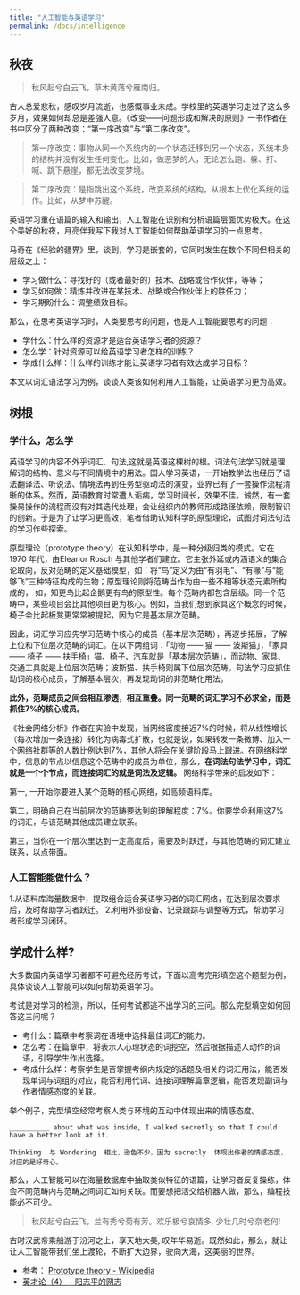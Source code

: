 ```yaml
---
title: "人工智能与英语学习"
permalink: /docs/intelligence
---
```


## 秋夜

> 秋风起兮白云飞，草木黄落兮雁南归。

古人总爱悲秋，感叹岁月流逝，也感慨事业未成。学校里的英语学习走过了这么多岁月，效果如何却总是差强人意。《改变——问题形成和解决的原则》一书作者在书中区分了两种改变：“第一序改变”与“第二序改变”。


>第一序改变：事物从同一个系统内的一个状态迁移到另一个状态，系统本身的结构并没有发生任何变化。比如，做恶梦的人，无论怎么跑、躲、打、喊、跳下悬崖，都无法改变梦境。

>第二序改变：是指跳出这个系统，改变系统的结构，从根本上优化系统的运作。比如，从梦中苏醒。

英语学习重在语篇的输入和输出，人工智能在识别和分析语篇层面优势极大。在这个美好的秋夜，月亮伴我写下我对人工智能如何帮助英语学习的一点思考。

马奇在《经验的疆界》里，谈到，学习是嵌套的，它同时发生在数个不同但相关的层级之上：

- 学习做什么：寻找好的（或者最好的）技术、战略或合作伙伴，等等；
- 学习如何做：精炼并改进在某技术、战略或合作伙伴上的胜任力；
- 学习期盼什么：调整绩效目标。

那么，在思考英语学习时，人类要思考的问题，也是人工智能要思考的问题：

- 学什么：什么样的资源才是适合英语学习者的资源？
- 怎么学：针对资源可以给英语学习者怎样的训练？
- 学成什么样：什么样的训练才能让英语学习者有效达成学习目标？ 

本文以词汇语法学习为例，谈谈人类该如何利用人工智能，让英语学习更为高效。

## 树根

### 学什么，怎么学

英语学习的内容不外乎词汇、句法,这就是英语这棵树的根。词法句法学习就是理解词的结构、意义与不同情境中的用法。国人学习英语，一开始教学法也经历了语法翻译法、听说法、情境法再到任务型驱动法的演变，业界已有了一套操作流程清晰的体系。然而，英语教育时常遭人诟病，学习时间长，效果不佳。诚然，有一套操易操作的流程而没有对其迭代处理，会让组织内的教师形成路径依赖，限制智识的创新。于是为了让学习更高效，笔者借助认知科学的原型理论，试图对词法句法的学习作些探索。

原型理论（prototype theory）在认知科学中，是一种分级归类的模式。它在 1970 年代，由Eleanor Rosch 与其他学者们建立。它主张外延或内涵语义的集合论取向，反对范畴的定义基础模型，如：将“鸟”定义为由“有羽毛”、“有喙”与“能够飞”三种特征构成的生物；原型理论则将范畴当作为由一些不相等状态元素所构成的， 如，知更鸟比起企鹅更有鸟的原型性。每个范畴内都包含层级。同一个范畴中，某些项目会比其他项目更为核心。例如，当我们想到家具这个概念的时候，椅子会比起板凳更常常被提起，因为它是基本层次范畴。

因此，词汇学习应先学习范畴中核心的成员（基本层次范畴），再逐步拓展，了解上位和下位层次范畴的词汇。在以下两组词：「动物 —— 猫 —— 波斯猫」，「家具 —— 椅子 —— 扶手椅」猫、椅子、汽车就是「基本层次范畴」，而动物、家具、交通工具就是上位层次范畴；波斯猫、扶手椅则属下位层次范畴。句法学习应抓住动词的核心成员，了解基本层次，再发现动词的非范畴化用法。

**此外，范畴成员之间会相互渗透，相互重叠。同一范畴的词汇学习不必求全，而是抓住7%的核心成员。**

《社会网络分析》作者在实验中发现，当网络密度接近7%的时候，将从线性增长（每次增加一条连接）转化为病毒式扩散，也就是说，如果转发一条微博、加入一个网络社群等的人数比例达到7%，其他人将会在关键阶段马上跟进。在网络科学中，信息的节点以信息这个范畴中的成员为单位，那么，**在词法句法学习中，词汇就是一个个节点，而连接词汇的就是词法及逻辑。** 网络科学带来的启发如下：

第一, 一开始你要进入某个范畴的核心网络，如高频语料库。

第二，明确自己在当前层次的范畴要达到的理解程度：7%。你要学会利用这7%的词汇，与该范畴其他成员建立联系。

第三，当你在一个层次里达到一定高度后，需要及时跃迁，与其他范畴的词汇建立联系，以点带面。

### 人工智能能做什么？

1.从语料库海量数据中，提取组合适合英语学习者的词汇网络，在达到层次要求后，及时帮助学习者跃迁。
2.利用外部设备、记录跟踪与调整等方式，帮助学习者形成学习闭环。

## 学成什么样?

大多数国内英语学习者都不可避免经历考试，下面以高考完形填空这个题型为例，具体谈谈人工智能可以如何帮助英语学习。

考试是对学习的检测，所以，任何考试都逃不出学习的三问。那么完型填空如何回答这三问呢？

- 考什么：篇章中考察词在语境中选择最佳词汇的能力。
- 怎么考：在篇章中，将表示人心理状态的词挖空，然后根据描述人动作的词语，引导学生作出选择。
- 考成什么样：考察学生是否掌握考纲内规定的话题及相关的词汇用法，能否发现单词与词组的对应，能否利用代词、连接词理解篇章逻辑，能否发现副词与作者情感态度的关联。

举个例子，完型填空经常考察人类与环境的互动中体现出来的情感态度。

	__________ about what was inside, I walked secretly so that I could have a better look at it. 

	Thinking  与 Wondering  相比，逊色不少，因为 secretly  体现出作者的情感态度，对应的是好奇心。

那么，人工智能可以在海量数据库中抽取类似特征的语篇，让学习者反复操练，体会不同范畴内与范畴之间词汇如何关联。而要想把活交给机器人做，那么，编程技能必不可少。

> 秋风起兮白云飞，兰有秀兮菊有芳。欢乐极兮哀情多, 少壮几时兮奈老何!

古时汉武帝乘船游于汾河之上，享天地大美, 叹年华易逝。既然如此，那么，就让让人工智能带我们坐上渡轮，不断扩大边界，驶向大海，这美丽的世界。

- 参考： [Prototype theory - Wikipedia](https://en.wikipedia.org/wiki/Prototype_theory)
- [英才论（4） - 阳志平的网志](http://www.yangzhiping.com/worksmarter/chapter4/talk004)







